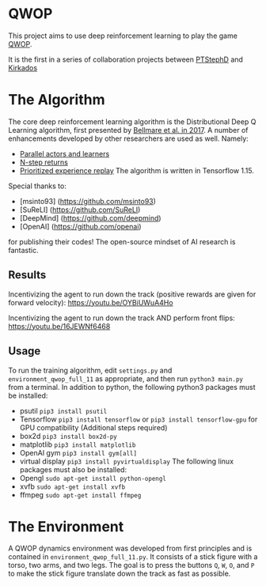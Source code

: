 # QWOP
This project aims to use deep reinforcement learning to play the game [QWOP](http://www.foddy.net/Athletics.html). 

It is the first in a series of collaboration projects between [PTStephD](https://github.com/PTStephD) and [Kirkados](https://github.com/Kirkados)

The Algorithm
=============
The core deep reinforcement learning algorithm is the Distributional Deep Q Learning algorithm, first presented by [Bellmare et al. in 2017](https://arxiv.org/pdf/1707.06887). A number of enhancements developed by other researchers are used as well. Namely:
+ [Parallel actors and learners](https://arxiv.org/pdf/1602.01783)
+ [N-step returns](https://arxiv.org/pdf/1602.01783)
+ [Prioritized experience replay](http://arxiv.org/abs/1511.05952)
The algorithm is written in Tensorflow 1.15.

Special thanks to:
+ [msinto93] (https://github.com/msinto93)
+ [SuReLI]   (https://github.com/SuReLI)
+ [DeepMind] (https://github.com/deepmind)
+ [OpenAI]   (https://github.com/openai)

for publishing their codes! The open-source mindset of AI research is fantastic.

Results
-----
Incentivizing the agent to run down the track (positive rewards are given for forward velocity): https://youtu.be/OYBiUWuA4Ho

Incentivizing the agent to run down the track AND perform front flips: https://youtu.be/16JEWNf6468


Usage
-----
To run the training algorithm, edit `settings.py` and `environment_qwop_full_11` as appropriate, and then run
`python3 main.py` from a terminal.
In addition to python, the following python3 packages must be installed:
+ psutil `pip3 install psutil`
+ Tensorflow `pip3 install tensorflow` or `pip3 install tensorflow-gpu` for GPU compatibility (Additional steps required)
+ box2d `pip3 install box2d-py`
+ matplotlib `pip3 install matplotlib`
+ OpenAI gym `pip3 install gym[all]`
+ virtual display `pip3 install pyvirtualdisplay`
The following linux packages must also be installed:
+ Opengl `sudo apt-get install python-opengl`
+ xvfb `sudo apt-get install xvfb`
+ ffmpeg `sudo apt-get install ffmpeg`

The Environment
===============
A QWOP dynamics environment was developed from first principles and is contained in `environment_qwop_full_11.py`. It consists of a stick figure with a torso, two arms, and two legs. The goal is to press the buttons `Q`, `W`, `O`, and `P` to make the stick figure translate down the track as fast as possible.
